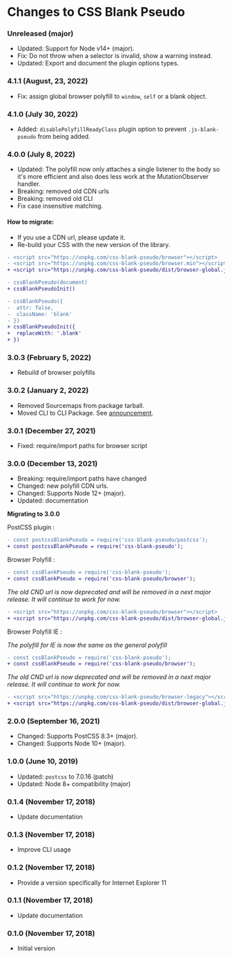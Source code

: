 # Changes to CSS Blank Pseudo

### Unreleased (major)

- Updated: Support for Node v14+ (major).
- Fix: Do not throw when a selector is invalid, show a warning instead.
- Updated: Export and document the plugin options types.

### 4.1.1 (August, 23, 2022)

- Fix: assign global browser polyfill to `window`, `self` or a blank object.

### 4.1.0 (July 30, 2022)

- Added: `disablePolyfillReadyClass` plugin option to prevent `.js-blank-pseudo` from being added.

### 4.0.0 (July 8, 2022)

- Updated: The polyfill now only attaches a single listener to the body so it's
more efficient and also does less work at the MutationObserver handler.
- Breaking: removed old CDN urls
- Breaking: removed old CLI
- Fix case insensitive matching.

#### How to migrate:

- If you use a CDN url, please update it.
- Re-build your CSS with the new version of the library.

```diff
- <script src="https://unpkg.com/css-blank-pseudo/browser"></script>
- <script src="https://unpkg.com/css-blank-pseudo/browser.min"></script>
+ <script src="https://unpkg.com/css-blank-pseudo/dist/browser-global.js"></script>
```

```diff
- cssBlankPseudo(document)
+ cssBlankPseudoInit()
```

```diff
- cssBlankPseudo({
-  attr: false,
-  className: 'blank'
- })
+ cssBlankPseudoInit({
+  replaceWith: '.blank'
+ })
```

### 3.0.3 (February 5, 2022)

- Rebuild of browser polyfills

### 3.0.2 (January 2, 2022)

- Removed Sourcemaps from package tarball.
- Moved CLI to CLI Package. See [announcement](https://github.com/csstools/postcss-plugins/discussions/121).

### 3.0.1 (December 27, 2021)

- Fixed: require/import paths for browser script

### 3.0.0 (December 13, 2021)

- Breaking: require/import paths have changed
- Changed: new polyfill CDN urls.
- Changed: Supports Node 12+ (major).
- Updated: documentation

**Migrating to 3.0.0**

PostCSS plugin :

```diff
- const postcssBlankPseudo = require('css-blank-pseudo/postcss');
+ const postcssBlankPseudo = require('css-blank-pseudo');
```

Browser Polyfill :

```diff
- const cssBlankPseudo = require('css-blank-pseudo');
+ const cssBlankPseudo = require('css-blank-pseudo/browser');
```

_The old CND url is now deprecated and will be removed in a next major release._
_It will continue to work for now._

```diff
- <script src="https://unpkg.com/css-blank-pseudo/browser"></script>
+ <script src="https://unpkg.com/css-blank-pseudo/dist/browser-global.js"></script>
```

Browser Polyfill IE :

_The polyfill for IE is now the same as the general polyfill_

```diff
- const cssBlankPseudo = require('css-blank-pseudo');
+ const cssBlankPseudo = require('css-blank-pseudo/browser');
```

_The old CND url is now deprecated and will be removed in a next major release._
_It will continue to work for now._

```diff
- <script src="https://unpkg.com/css-blank-pseudo/browser-legacy"></script>
+ <script src="https://unpkg.com/css-blank-pseudo/dist/browser-global.js"></script>
```

### 2.0.0 (September 16, 2021)

- Changed: Supports PostCSS 8.3+ (major).
- Changed: Supports Node 10+ (major).

### 1.0.0 (June 10, 2019)

- Updated: `postcss` to 7.0.16 (patch)
- Updated: Node 8+ compatibility (major)

### 0.1.4 (November 17, 2018)

- Update documentation

### 0.1.3 (November 17, 2018)

- Improve CLI usage

### 0.1.2 (November 17, 2018)

- Provide a version specifically for Internet Explorer 11

### 0.1.1 (November 17, 2018)

- Update documentation

### 0.1.0 (November 17, 2018)

- Initial version
